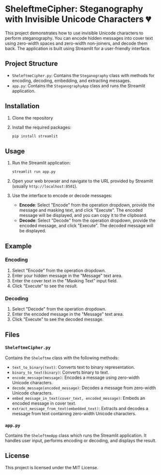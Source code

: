 # SheleftmeCipher: Steganography with Invisible Unicode Characters 💔

This project demonstrates how to use invisible Unicode characters to perform steganography. You can encode hidden messages into cover text using zero-width spaces and zero-width non-joiners, and decode them back. The application is built using Streamlit for a user-friendly interface.

## Project Structure

- `SheleftmeCipher.py`: Contains the `Steganography` class with methods for encoding, decoding, embedding, and extracting messages.
- `app.py`: Contains the `SteganographyApp` class and runs the Streamlit application.

## Installation

1. Clone the repository

2. Install the required packages:
    ```sh
    pip install streamlit
    ```

## Usage

1. Run the Streamlit application:
    ```sh
    streamlit run app.py
    ```

2. Open your web browser and navigate to the URL provided by Streamlit (usually `http://localhost:8501`).

3. Use the interface to encode or decode messages:
    - **Encode**: Select "Encode" from the operation dropdown, provide the message and masking text, and click "Execute". The encoded message will be displayed, and you can copy it to the clipboard.
    - **Decode**: Select "Decode" from the operation dropdown, provide the encoded message, and click "Execute". The decoded message will be displayed.

## Example

### Encoding

1. Select "Encode" from the operation dropdown.
2. Enter your hidden message in the "Message" text area.
3. Enter the cover text in the "Masking Text" input field.
4. Click "Execute" to see the result.

### Decoding

1. Select "Decode" from the operation dropdown.
2. Enter the encoded message in the "Message" text area.
3. Click "Execute" to see the decoded message.

## Files

### `SheleftmeCipher.py`

Contains the `Sheleftme` class with the following methods:
- `text_to_binary(text)`: Converts text to binary representation.
- `binary_to_text(binary)`: Converts binary to text.
- `encode_message(message)`: Encodes a message using zero-width Unicode characters.
- `decode_message(encoded_message)`: Decodes a message from zero-width Unicode characters.
- `embed_message_in_text(cover_text, encoded_message)`: Embeds an encoded message in cover text.
- `extract_message_from_text(embedded_text)`: Extracts and decodes a message from text containing zero-width Unicode characters.

### `app.py`

Contains the `SheleftmeApp` class which runs the Streamlit application. It handles user input, performs encoding or decoding, and displays the result.

## License

This project is licensed under the MIT License.
